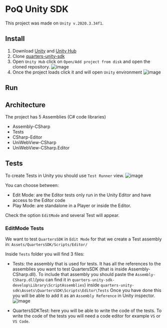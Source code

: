 # PoQ Unity SDK

This project was made on `Unity v.2020.3.34f1`. 
## Install
1. Download [Unity](https://store.unity.com/es#plans-individual) and [Unity Hub](https://unity3d.com/es/get-unity/download)
2. Clone [quarters-unity-sdk](https://github.com/weiks/quarters-unity-sdk)
3. Open `Unity Hub` click on `Open/Add project from disk` and open the cloned repository. 
![image](https://user-images.githubusercontent.com/3865131/170773335-6ce1d317-fea5-41d8-ab18-cd4040ae2069.png)
4. Once the project loads click it and will open `Unity` environment
![image](https://user-images.githubusercontent.com/3865131/170773949-dd49d805-b299-4463-8bd1-811154a534da.png)

## Run

## Architecture 
The project has 5 Assemblies (C# code libraries)
- Assembly-CSharp
- Tests
- CSharp-Editor
- UniWebView-CSharp
- UniWebView-CSharp.Editor

## Tests
To create Tests in Unity you should use `Test Runner` view.
![image](https://user-images.githubusercontent.com/3865131/169372443-8e43b0ab-4fc3-4737-bfd1-8b26abcd702e.png)

You can choose between:  
- Edit Mode: are the Editor tests only run in the Unity Editor and have access to the Editor code
- Play Mode: are standalone in a Player or inside the Editor.

Check the option `EditMode` and several Test will appear. 

### EditMode Tests

We want to test `QuartersSDK` in `Edit Mode` for that we create a Test assembly in: `Assets/QuartersSDK/Scripts/Editor/`

Inside `Tests` folder you will find 3 files:
- Tests: the assembly that is used for tests. It has all the references to the assemblies you want to test QuartersSDK (that is inside Assembly-CSharp.dll). 
To include that assembly you should paste the `Assembly-CSharp.dll`(you can find it in `quarters-unity-sdk-develop\Library\ScriptAssemblies`) inside `quarters-unity-sdk\Assets\QuartersSDK\Scripts\Editor\Tests`
Once you have done this you will be able to add it as an `Assembly Reference` in Unity inspector.
![image](https://user-images.githubusercontent.com/3865131/169376773-758337df-0989-4487-a51a-a5aad035bc7c.png)

- QuartersSDKTest: here you will be able to write the code of the tests. To write the code of the tests you will need a code editor for example `VS` or `VS Code`. 
